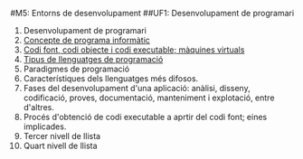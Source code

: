 #M5: Entorns de desenvolupament
##UF1: Desenvolupament de programari
1. Desenvolupament de programari
 1. [Concepte de programa informàtic](https://github.com/SergiMA/SergiDAM/blob/master/m5uf1/programa_informatic.md)
 2. [Codi font, codi objecte i codi executable; màquines virtuals](https://github.com/SergiMA/SergiDAM/blob/master/m5uf1/codi_font.md)
 3. [Tipus de llenguatges de programació](https://github.com/SergiMA/SergiDAM/blob/master/m5uf1/tipus.md)
 4. Paradigmes de programació
 5. Característiques dels llenguatges més difosos.
 6. Fases del desenvolupament d'una aplicació: anàlisi, disseny, codificació, proves, documentació, manteniment i explotació, entre d'altres.
 7. Procés d'obtenció de codi executable a aprtir del codi font; eines implicades.
  1. Tercer nivell de llista
   1. Quart nivell de llista 

